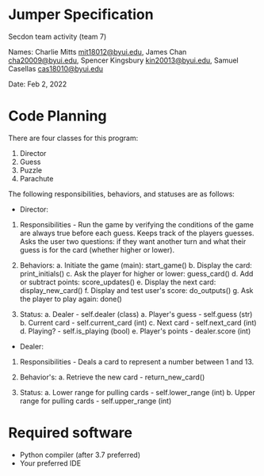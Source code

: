# Jumper Specification
Secdon team activity (team 7) 

Names: Charlie Mitts mit18012@byui.edu, James Chan cha20009@byui.edu, Spencer Kingsbury kin20013@byui.edu, Samuel Casellas cas18010@byui.edu


Date: Feb 2, 2022

# Code Planning

There are four classes for this program:

1. Director
2. Guess
3. Puzzle
4. Parachute

The following responsibilities, behaviors, and statuses are as follows:

- Director:
1. Responsibilities - Run the game by verifying the conditions of the game are always true before each guess. Keeps track of the players guesses. Asks the user two questions: if they want another turn and what their guess is for the card (whether higher or lower).

2. Behaviors:
    a. Initiate the game (main): start_game()
    b. Display the card: print_initials()
    c. Ask the player for higher or lower: guess_card()
    d. Add or subtract points: score_updates()
    e. Display the next card: display_new_card() 
    f. Display and test user's score: do_outputs()
    g. Ask the player to play again: done()

3. Status:
    a. Dealer - self.dealer (class)
    a. Player's guess - self.guess (str)
    b. Current card - self.current_card (int)
    c. Next card - self.next_card (int)
    d. Playing? - self.is_playing (bool)
    e. Player's points - dealer.score (int)

- Dealer:
1. Responsibilities - Deals a card to represent a number between 1 and 13.

2. Behavior's:
    a. Retrieve the new card - return_new_card()

3. Status:
    a. Lower range for pulling cards - self.lower_range (int)
    b. Upper range for pulling cards - self.upper_range (int)
    
# Required software
- Python compiler (after 3.7 preferred)
- Your preferred IDE
